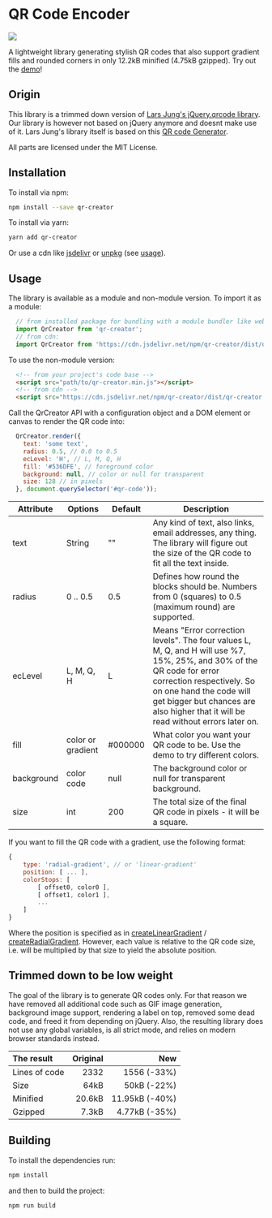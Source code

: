 # QR Code Encoder

<img src="https://nimiq.github.io/qr-creator/demo/qr-code-example.png"/>

A lightweight library generating stylish QR codes that also support gradient fills and rounded corners in only 12.2kB minified (4.75kB gzipped).
Try out the [demo](https://nimiq.github.io/qr-creator/demo)!

## Origin
This library is a trimmed down version of [Lars Jung's jQuery.qrcode library](https://larsjung.de/jquery-qrcode/). Our library is however not based on jQuery anymore and doesnt make use of it. Lars Jung's library itself is based on this [QR code Generator](https://github.com/kazuhikoarase/qrcode-generator).

All parts are licensed under the MIT License.

## Installation

To install via npm:
```bash
npm install --save qr-creator
```
To install via yarn:
```bash
yarn add qr-creator
```
Or use a cdn like [jsdelivr](http://www.jsdelivr.com/package/npm/qr-creator) or
[unpkg](https://unpkg.com/browse/qr-creator@1.0.0/) (see [usage](#usage)).

## Usage
The library is available as a module and non-module version.
To import it as a module:
```javascript
  // from installed package for bundling with a module bundler like webpack:
  import QrCreator from 'qr-creator';
  // from cdn:
  import QrCreator from 'https://cdn.jsdelivr.net/npm/qr-creator/dist/qr-creator.es6.min.js';
```
To use the non-module version:
```html
  <!-- from your project's code base -->
  <script src="path/to/qr-creator.min.js"></script>
  <!-- from cdn -->
  <script src="https://cdn.jsdelivr.net/npm/qr-creator/dist/qr-creator.min.js"></script>
```

Call the QrCreator API with a configuration object and a DOM element or canvas to render the QR code into:
```javascript
  QrCreator.render({
    text: 'some text',
    radius: 0.5, // 0.0 to 0.5
    ecLevel: 'H', // L, M, Q, H
    fill: '#536DFE', // foreground color
    background: null, // color or null for transparent
    size: 128 // in pixels
  }, document.querySelector('#qr-code'));
```

Attribute | Options | Default | Description
----------|---------|---------|------------
text | String | "" | Any kind of text, also links, email addresses, any thing. The library will figure out the size of the QR code to fit all the text inside.
radius | 0 .. 0.5 | 0.5 | Defines how round the blocks should be. Numbers from 0 (squares) to 0.5 (maximum round) are supported.
ecLevel | L, M, Q, H | L | Means "Error correction levels". The four values L, M, Q, and H will use %7, 15%, 25%, and 30% of the QR code for error correction respectively. So on one hand the code will get bigger but chances are also higher that it will be read without errors later on.
fill | color or gradient | #000000 | What color you want your QR code to be. Use the demo to try different colors.
background | color code | null | The background color or null for transparent background.
size | int | 200 | The total size of the final QR code in pixels - it will be a square.

If you want to fill the QR code with a gradient, use the following format:
```js
{
    type: 'radial-gradient', // or 'linear-gradient'
    position: [ ... ],
    colorStops: [
        [ offset0, color0 ],
        [ offset1, color1 ],
        ...
    ]
}
```
Where the position is specified as in [createLinearGradient](https://developer.mozilla.org/en-US/docs/Web/API/CanvasRenderingContext2D/createLinearGradient) / [createRadialGradient](https://developer.mozilla.org/en-US/docs/Web/API/CanvasRenderingContext2D/createRadialGradient). However, each value is relative to the QR code size, i.e. will be multiplied by that size to yield the absolute position.

## Trimmed down to be low weight
The goal of the library is to generate QR codes only. For that reason we have removed all additional code such as GIF image generation, background image support, rendering a label on top, removed some dead code, and freed it from depending on jQuery. Also, the resulting library does not use any global variables, is all strict mode, and relies on modern browser standards instead.

The result | Original | New
:--- | ---: | ---:
Lines of code | 2332 | 1556 (-33%)
Size | 64kB | 50kB (-22%)
Minified | 20.6kB | 11.95kB (-40%)
Gzipped | 7.3kB | 4.77kB (-35%)

## Building

To install the dependencies run:
```bash
npm install
```
and then to build the project:
```bash
npm run build
```
